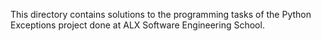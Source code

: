This directory contains solutions to the programming tasks
of the Python Exceptions project done at ALX Software Engineering School.
